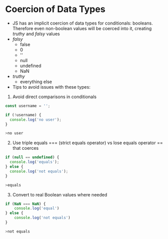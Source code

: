 # Coercion of Data Types

- JS has an implicit coercion of data types for conditionals: booleans. Therefore even non-boolean values will be coerced into it, creating _truthy_ and _falsy_ values
- _falsy_      
  - false
  - 0
  - ''
  - null
  - undefined
  - NaN
- _truthy_
  - everything else
- Tips to avoid issues with these types:

1) Avoid direct comparisons in conditionals

```javascript
const username = '';

if (!username) {
  console.log('no user');
}
```
```javascript
>no user
```

2) Use triple equals === (strict equals operator) vs lose equals operator == that coerces

```javascript
if (null == undefined) {
  console.log('equals');
} else {
  console.log('not equals');
}
```
```javascript
>equals
```
3) Convert to real Boolean values where needed

```javascript
if (NaN === NaN) {
    console.log('equal')
} else {
    console.log('not equals')
}
```
```javascript
>not equals
```
